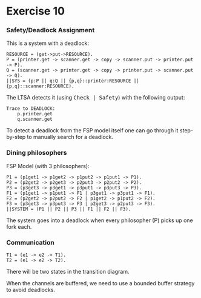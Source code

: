 Exercise 10
===========

### Safety/Deadlock Assignment

This is a system with a deadlock:

	RESOURCE = (get->put->RESOURCE).
	P = (printer.get -> scanner.get -> copy -> scanner.put -> printer.put -> P).
	Q = (scanner.get -> printer.get -> copy -> printer.put -> scanner.put -> Q).
	||SYS = (p:P || q:Q || {p,q}::printer:RESOURCE || {p,q}::scanner:RESOURCE).

The LTSA detects it (using <kbd>Check | Safety</kbd>) with the following output:

	Trace to DEADLOCK:
		p.printer.get
		q.scanner.get


To detect a deadlock from the FSP model itself one can go through it step-by-step to manually search for a deadlock.

### Dining philosophers

FSP Model (with 3 philosophers):

	P1 = (p1get1 -> p1get2 -> p1put2 -> p1put1 -> P1).
	P2 = (p2get2 -> p2get3 -> p2put3 -> p2put2 -> P2).
	P3 = (p3get3 -> p3get1 -> p3put1 -> p3put3 -> P3).
	F1 = (p1get1 -> p1put1 -> F1 | p3get1 -> p3put1 -> F1).
	F2 = (p2get2 -> p2put2 -> F2 | p1get2 -> p1put2 -> F2).
	F3 = (p3get3 -> p3put3 -> F3 | p2get3 -> p2put3 -> F3).
	||SYSTEM = (P1 || P2 || P3 || F1 || F2 || F3).

The system goes into a deadlock when every philosopher (P) picks up one fork each.

### Communication

	T1 = (e1 -> e2 -> T1).
	T2 = (e1 -> e2 -> T2).

There will be two states in the transition diagram.

When the channels are buffered, we need to use a bounded buffer strategy to avoid deadlocks.
